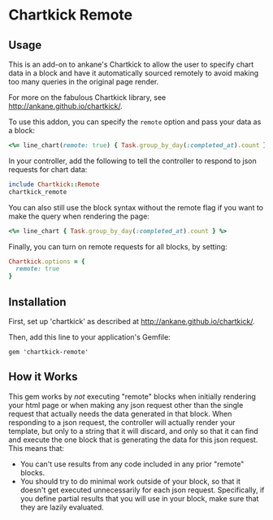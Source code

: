 # Chartkick Remote

## Usage

This is an add-on to ankane's Chartkick to allow the user to specify chart data in a block and have it automatically sourced remotely to avoid making too many queries in the original page render.

For more on the fabulous Chartkick library, see http://ankane.github.io/chartkick/.

To use this addon, you can specify the `remote` option and pass your data as a block:

```ruby
<%= line_chart(remote: true) { Task.group_by_day(:completed_at).count } %>
```

In your controller, add the following to tell the controller to respond to json requests for chart data:

```ruby
include Chartkick::Remote
chartkick_remote
```

You can also still use the block syntax without the remote flag if you want to make the query when rendering the page:

```ruby
<%= line_chart { Task.group_by_day(:completed_at).count } %>
```

Finally, you can turn on remote requests for all blocks, by setting:

```ruby
Chartkick.options = {
  remote: true
}
```

## Installation

First, set up 'chartkick' as described at http://ankane.github.io/chartkick/.

Then, add this line to your application's Gemfile:

```
gem 'chartkick-remote'
```

## How it Works

This gem works by *not* executing "remote" blocks when initially rendering your html page or when making any json request other than the single request that actually needs the data generated in that block.  When responding to a json request, the controller will actually render your template, but only to a string that it will discard, and only so that it can find and execute the one block that is generating the data for this json request.  This means that:
  
  * You can't use results from any code included in any prior "remote" blocks.
  * You should try to do minimal work outside of your block, so that it doesn't get executed unnecessarily for each json request.  Specifically, if you define partial results that you will use in your block, make sure that they are lazily evaluated.






